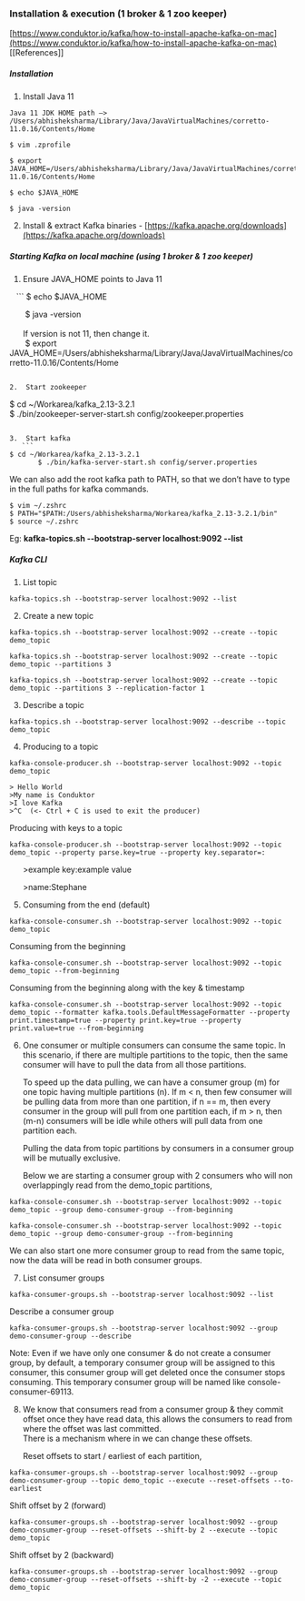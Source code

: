 ### Installation & execution (1 broker & 1 zoo keeper)

[https://www.conduktor.io/kafka/how-to-install-apache-kafka-on-mac](https://www.conduktor.io/kafka/how-to-install-apache-kafka-on-mac)
[[References]]

##### Installation
1.  Install Java 11

```
Java 11 JDK HOME path —> /Users/abhisheksharma/Library/Java/JavaVirtualMachines/corretto-11.0.16/Contents/Home

$ vim .zprofile

$ export JAVA_HOME=/Users/abhisheksharma/Library/Java/JavaVirtualMachines/corretto-11.0.16/Contents/Home  

$ echo $JAVA_HOME

$ java -version  
```

2. Install & extract Kafka binaries - [https://kafka.apache.org/downloads](https://kafka.apache.org/downloads)  

##### Starting Kafka on local machine (using 1 broker & 1 zoo keeper)

1.  Ensure JAVA_HOME points to Java 11

   ```
$ echo $JAVA_HOME

       $ java -version  
        
      If version is not 11, then change it.  
       $ export JAVA_HOME=/Users/abhisheksharma/Library/Java/JavaVirtualMachines/corretto-11.0.16/Contents/Home  
```

2.  Start zookeeper  
```
$ cd ~/Workarea/kafka_2.13-3.2.1  
    $ ./bin/zookeeper-server-start.sh config/zookeeper.properties  
```

3.  Start kafka  
   ```
$ cd ~/Workarea/kafka_2.13-3.2.1  
       $ ./bin/kafka-server-start.sh config/server.properties
```

We can also add the root kafka path to PATH, so that we don’t have to type in the full paths for kafka commands.  
```
$ vim ~/.zshrc  
$ PATH="$PATH:/Users/abhisheksharma/Workarea/kafka_2.13-3.2.1/bin"  
$ source ~/.zshrc
```
Eg: **kafka-topics.sh --bootstrap-server localhost:9092 --list**
  

##### Kafka CLI

1.  List topic  
```
kafka-topics.sh --bootstrap-server localhost:9092 --list  
```

2.  Create a new topic  
```
kafka-topics.sh --bootstrap-server localhost:9092 --create --topic demo_topic

kafka-topics.sh --bootstrap-server localhost:9092 --create --topic demo_topic --partitions 3

kafka-topics.sh --bootstrap-server localhost:9092 --create --topic demo_topic --partitions 3 --replication-factor 1
```

3.  Describe a topic  
```
kafka-topics.sh --bootstrap-server localhost:9092 --describe --topic demo_topic 
``` 

4.  Producing to a topic  
```
kafka-console-producer.sh --bootstrap-server localhost:9092 --topic demo_topic
```  
    > Hello World  
    >My name is Conduktor  
    >I love Kafka  
    >^C  (<- Ctrl + C is used to exit the producer)  
      
Producing with keys to a topic  
```
kafka-console-producer.sh --bootstrap-server localhost:9092 --topic demo_topic --property parse.key=true --property key.separator=:
```
      >example key:example value

      >name:Stephane  

5.  Consuming from the end (default)  
```
kafka-console-consumer.sh --bootstrap-server localhost:9092 --topic demo_topic
```  

Consuming from the beginning
```
kafka-console-consumer.sh --bootstrap-server localhost:9092 --topic demo_topic --from-beginning
```  

Consuming from the beginning along with the key & timestamp
```
kafka-console-consumer.sh --bootstrap-server localhost:9092 --topic demo_topic --formatter kafka.tools.DefaultMessageFormatter --property print.timestamp=true --property print.key=true --property print.value=true --from-beginning
```  
    
6.  One consumer or multiple consumers can consume the same topic. In this scenario, if there are multiple partitions to the topic, then the same consumer will have to pull the data from all those partitions.
   
    To speed up the data pulling, we can have a consumer group (m) for one topic having multiple partitions (n). If m < n, then few consumer will be pulling data from more than one partition, if n == m, then every consumer in the group will pull from one partition each, if m > n, then (m-n) consumers will be idle while others will pull data from one partition each.  
      
    Pulling the data from topic partitions by consumers in a consumer group will be mutually exclusive.  
      
    Below we are starting a consumer group with 2 consumers who will non overlappingly read from the demo_topic partitions,
```
kafka-console-consumer.sh --bootstrap-server localhost:9092 --topic demo_topic --group demo-consumer-group --from-beginning  

kafka-console-consumer.sh --bootstrap-server localhost:9092 --topic demo_topic --group demo-consumer-group --from-beginning
```  

We can also start one more consumer group to read from the same topic, now the data will be read in both consumer groups.  
   
7.  List consumer groups  
```
kafka-consumer-groups.sh --bootstrap-server localhost:9092 --list
```        

Describe a consumer group  
```
kafka-consumer-groups.sh --bootstrap-server localhost:9092 --group demo-consumer-group --describe
```  
      
Note: Even if we have only one consumer & do not create a consumer group, by default, a temporary consumer group will be assigned to this consumer, this consumer group will get deleted once the consumer stops consuming. This temporary consumer group will be named like console-consumer-69113.  
    
8.  We know that consumers read from a consumer group & they commit offset once they have read data, this allows the consumers to read from where the offset was last committed.  
    There is a mechanism where in we can change these offsets.  
      
    Reset offsets to start / earliest of each partition,  
```
kafka-consumer-groups.sh --bootstrap-server localhost:9092 --group demo-consumer-group --topic demo_topic --execute --reset-offsets --to-earliest
```  
      
Shift offset by 2 (forward)  
```
kafka-consumer-groups.sh --bootstrap-server localhost:9092 --group demo-consumer-group --reset-offsets --shift-by 2 --execute --topic demo_topic
```  

Shift offset by 2 (backward)  
```
kafka-consumer-groups.sh --bootstrap-server localhost:9092 --group demo-consumer-group --reset-offsets --shift-by -2 --execute --topic demo_topic
```

